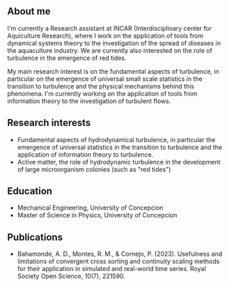 
## About me 
I'm currently a Research assistant at INCAR (Interdisciplinary center for Aquiculture Research), where I work on the application of tools from dynamical systems theory to the investigation of the spread of diseases in the aquaculture industry. We are currently also interested on the role of turbulence in the emergence of red tides. 

My main research interest is on the fundamental aspects of turbulence, in particular on the emergence of universal small scale statistics in the transition to turbulence and the physical mechanisms behind this phenomena. I'm currently working on the application of tools from information theory to the investigation of turbulent flows. 

## Research interests
- Fundamental aspects of hydrodynamical turbulence, in particular the emergence of universal statistics in the transition to turbulence and the application of information theory to turbulence.
- Active matter, the role of hydrodynamic turbulence in the development of large microorganism colonies (such as "red tides")

## Education
- Mechanical Engineering, University of Concepcion
- Master of Science in Physics, University of Concepcion

## Publications 
- Bahamonde, A. D., Montes, R. M., & Cornejo, P. (2023). Usefulness and limitations of convergent cross sorting and continuity scaling methods for their application in simulated and real-world time series. Royal Society Open Science, 10(7), 221590.
